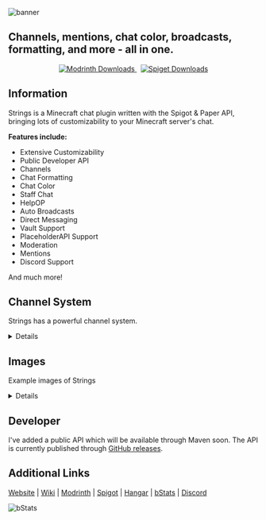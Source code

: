 ![banner](https://cdn.modrinth.com/data/cached_images/9cf4de9eef2f71dcbecbf70f9b8d9f7dc8ffa7cd.jpeg)
## Channels, mentions, chat color, broadcasts, formatting, and more - all in one.

<p align="center">
  <a href="https://modrinth.com/plugin/strings">
    <img alt="Modrinth Downloads" src="https://img.shields.io/modrinth/dt/strings?logo=modrinth">
  </a>
  &nbsp;
  <a href="https://www.spigotmc.org/resources/strings-chat-plugin.118186/">
    <img alt="Spiget Downloads" src="https://img.shields.io/spiget/downloads/118186?logo=spigotmc">
  </a>
</p>



## Information
Strings is a Minecraft chat plugin written with the Spigot & Paper API,
bringing lots of customizability to your Minecraft server's chat.

**Features include:**

- Extensive Customizability
- Public Developer API
- Channels
- Chat Formatting
- Chat Color
- Staff Chat
- HelpOP
- Auto Broadcasts
- Direct Messaging
- Vault Support
- PlaceholderAPI Support
- Moderation 
- Mentions
- Discord Support

And much more!

## Channel System
Strings has a powerful channel system.
<details>
The most powerful feature of this plugin is the Channel system.
There are three main Channel types, and the Channel interface is publicly available
so developers can implement custom Channels too.

### Main Channel Types

- StringChannel\
  A standard channel that disregards worlds and proximity
- WorldChannel\
  A channel designed to be used in specific worlds
- ProximityChannel\
  A channel that sends messages to players within a certain distance of the sender
- DefaultChannel\
  Instead of forcing players to select a specific channel, the default Channel routes
  the sender's message to a Channel, based on membership and priority

### Channel Features
**Membership**
All channels have one of two `memberships` defined.
- `default` - available to all players, regardless of permissions
- `permission` - only allowed to players with permission, such as `strings.channels.<name>`

**Priority**
Channels can be designated a priority which helps determine what channel a message is sent to
when a player is in the *DefaultChannel*. The higher the number, the higher priority.

**Extendable**
The `Channel` interface is available through the `strings-api` module, so developers can
create custom Channel implementations.

</details>

## Images
Example images of Strings
<details>

### Chat Colors that support Minecraft and Hex/RGB color codes.
<img src="https://cdn.modrinth.com/data/cached_images/2aefad36a9788df57ea37e0d415440b6bfd1b4ed.png" alt="chatcolor" width="700"/>
<br/><br/>

### Custom formatting on a per-channel basis
<img src="https://cdn.modrinth.com/data/cached_images/3cced0075b41fd7bd822e226a703fea118eaa994.png" alt="formatting" width="700"/>
<br/><br/>

### 3 different channel types (Global, World, Proximity)
<img src="https://cdn.modrinth.com/data/cached_images/51e7c35edf9a6530ebd6091e7bbbb8261181a710.png" alt="channels" width="700"/>
<br/><br/>


### Customizable join and leave messages.
<img src="https://cdn.modrinth.com/data/cached_images/b7c5edebc8bcaab3d0413f984fe386d19cf1a85d.png" alt="jlmsg" width="700"/>
<br/><br/>

### Customizable player mention system with sounds.
<img src="https://cdn.modrinth.com/data/cached_images/b4c1c7aa48183ae8fa59faea99cfd15ae965bbfd.png" alt="mentions" width="700"/>
<br/><br/>

### Customizable automatic broadcasts
<img src="https://cdn.modrinth.com/data/cached_images/32232e4d2f5b1678e6c00891fbe61db6a3d82f1e.png" alt="auto" width="700"/>
<br/><br/>

### Prefix/Suffix support with Vault/LuckPerms and more.
<img src="https://cdn.modrinth.com/data/cached_images/2609ada09c59ee85badfb388862faa25edc59193.png" alt="auto" width="700"/>
<br/><br/>
</details>


## Developer
I've added a public API which will be available through Maven soon.  The API is currently published through [GitHub releases](https://github.com/Wiicart/Strings/releases).

## Additional Links
[Website](https://www.wiicart.net/strings.html) |
[Wiki](https://github.com/Wiicart/Strings/wiki) |
[Modrinth](https://modrinth.com/plugin/strings) |
[Spigot](https://www.spigotmc.org/resources/strings-chat-plugin.118186/) |
[Hangar](https://hangar.papermc.io/wiicart/Strings) |
[bStats](https://bstats.org/plugin/bukkit/Strings/22597) |
[Discord](https://discord.gg/meYfEJcf9P) 

![bStats](https://bstats.org/signatures/bukkit/strings.svg)
 